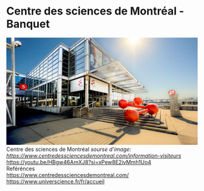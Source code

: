 # Centre des sciences de Montréal - Banquet

![photo](medias/Centre_edifice.jpeg)
Centre des sciences de Montréal *sourse d'image: https://www.centredessciencesdemontreal.com/information-visiteurs*
https://youtu.be/HBgw46AmXJ8?si=xPew8E2ivMmh1Uo4 <br>
Reférénces <br>
https://www.centredessciencesdemontreal.com/<br>
https://www.universcience.fr/fr/accueil
